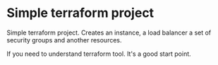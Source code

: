 # Simple terraform project

Simple terraform project. Creates an instance, a load balancer
a set of security groups and another resources.

If you need to understand terraform tool. It's a good start point.
